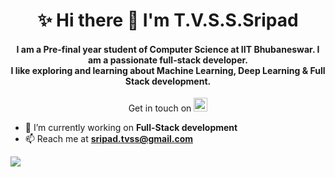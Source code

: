 
<h1 align="center">✨ Hi there 👋 I'm T.V.S.S.Sripad</h1>

<h4 align="center">I am a Pre-final year student of Computer Science at IIT Bhubaneswar. I am a passionate full-stack developer. <br> I like exploring and learning about Machine Learning, Deep Learning & Full Stack development. </h4>

<p align="center">
Get in touch on 
<a href="https://linkedin.com/in/sripad-t-v-s-s" target="blank">  
  <img   alt="Sripad's LinkedIN" width="22px" src="https://raw.githubusercontent.com/peterthehan/peterthehan/master/assets/linkedin.svg" />  
</a>
</p>

 

- 🔭 I’m currently working on **Full-Stack development**
- 📫 Reach me at **sripad.tvss@gmail.com**

![](https://komarev.com/ghpvc/?username=TVSSSRIPAD&color=brightgreen)
<!--
- 👯 I’m looking to collaborate on ...
- 🤔 I’m looking for help with ...
- 😄 Pronouns: ...
- ⚡ Fun fact: ...
-->
